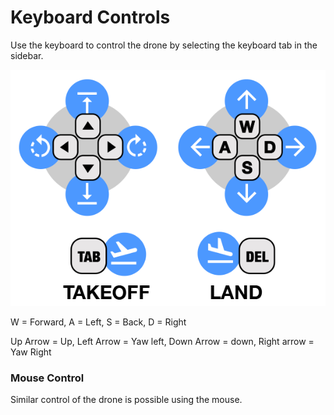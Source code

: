 # Keyboard Controls

Use the keyboard to control the drone by selecting the keyboard tab in the sidebar.

![](../.gitbook/assets/hermes-keyboardcontrols.png)

W = Forward, A = Left, S = Back, D = Right

Up Arrow = Up, Left Arrow = Yaw left, Down Arrow = down, Right arrow = Yaw Right

### Mouse Control

Similar control of the drone is possible using the mouse.

